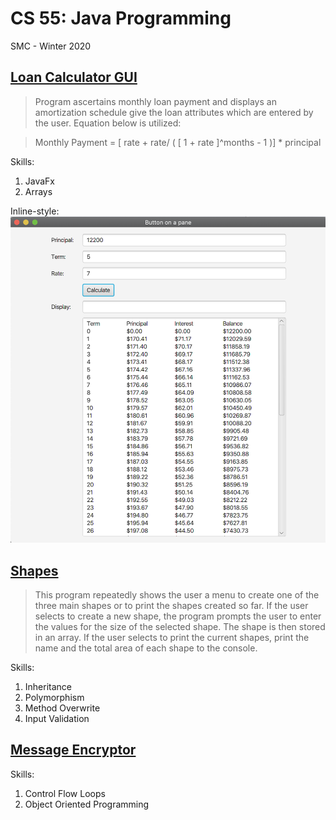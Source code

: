 # CS 55: Java Programming
SMC - Winter 2020

## [Loan Calculator GUI](https://github.com/TonyAlarcon/CS-55-Java-Porgramming-/blob/master/Loan%20Calculator%20GUI/GUI%20Loan%20Cal.java)

> Program ascertains monthly loan payment and displays an amortization schedule give the loan attributes which
> are entered by the user. Equation below is utilized:

> Monthly Payment = [ rate + rate/ ( [ 1 + rate ]^months - 1 )] * principal

Skills:

1. JavaFx
2. Arrays

Inline-style: 
![alt text](https://github.com/TonyAlarcon/CS-55-Java-Porgramming-/blob/master/Loan%20Calculator%20GUI/GUI%20Image.png "Logo Title Text 1")


## [Shapes](https://github.com/TonyAlarcon/CS-55-Java-Porgramming-/blob/master/Shapes.java)

>This program repeatedly shows the user a menu to create one of the three main 
>shapes or to print the shapes created so far. If the user selects to create a new shape, 
>the program prompts the user to enter the values for the size of the selected shape. 
>The shape is then stored in an array. If the user selects to print the current shapes, 
>print the name and the total area of each shape to the console.

Skills:

1. Inheritance
2. Polymorphism
3. Method Overwrite
4. Input Validation


## [Message Encryptor](https://github.com/TonyAlarcon/CS-55-Java-Porgramming-/blob/master/SecretMessage.java)

Skills:

1. Control Flow Loops
2. Object Oriented Programming

  
